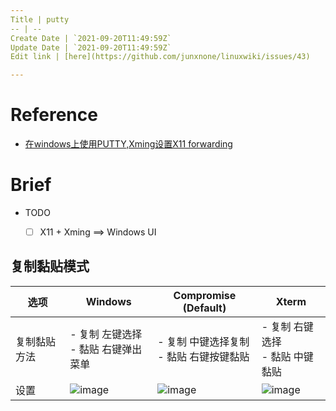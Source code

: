 ```yaml
---
Title | putty
-- | --
Create Date | `2021-09-20T11:49:59Z`
Update Date | `2021-09-20T11:49:59Z`
Edit link | [here](https://github.com/junxnone/linuxwiki/issues/43)

---
```

# Reference
- [在windows上使用PUTTY,Xming设置X11 forwarding](http://blog.sina.com.cn/s/blog_13a26718a0102v3bg.html)
# Brief
- TODO
  - [ ] X11 + Xming ==> Windows UI


## 复制黏贴模式

选项 | Windows  | Compromise (**Default**) | Xterm
-- | -- | -- | --
复制黏贴方法 | - 复制 左键选择 <br>- 黏贴 右键弹出菜单 | - 复制 中键选择复制<br>- 黏贴 右键按键黏贴 |  - 复制 右键选择<br>- 黏贴 中键黏贴 
设置 |  ![image](https://user-images.githubusercontent.com/2216970/48977806-6e5f2280-f0dc-11e8-957f-c9b1c935f2de.png) | ![image](https://user-images.githubusercontent.com/2216970/48977828-dca3e500-f0dc-11e8-88c0-e1d609d90a54.png) | ![image](https://user-images.githubusercontent.com/2216970/48977833-06f5a280-f0dd-11e8-92a9-51995eb95295.png)




